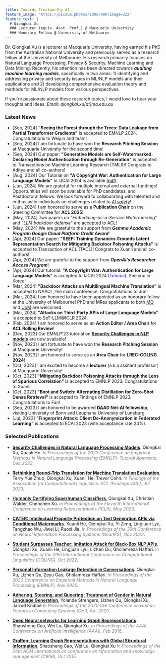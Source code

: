 ```yaml
---
title: Towards Trustworthy AI
feature_image: "https://picsum.photos/1300/400?image=222"
feature_text: |
  # Qiongkai Xu
  ### Lecturer (equiv. Asst. Prof.) @ Macquarie University
  ### Honorary Fellow @ University of Melbourne
---
```


Dr. Qiongkai Xu is a lecturer at Macquarie University, having earned his PhD from the Australian National University and previously served as a research fellow at the University of Melbourne. His research primarily focuses on Natural Language Processing, Privacy & Security, Machine Learning and Data Mining. Recently, his attention has been directed towards ***auditing machine learning models***, specifically in two areas: 1) identifying and addressing privacy and security issues in ML/NLP models and their applications and 2) developing comprehensive evaluation theory and methods for ML/NLP models from various perspectives. 


If you're passionate about these research topics, I would love to hear your thoughts and ideas.
*Email: qiongkai.xu[at]mq.edu.au*

### Latest News
+ [Sep, 2024] **"Seeing the Forest through the Trees: Data Leakage from Partial Transformer Gradients"** is accepted to EMNLP 2024. Congratulations to Weijun and team!
+ [Sep, 2024] I am fortunate to have won the **Research Pitching Session** at Macquarie University for the second time!
+ [Sep, 2024] Our paper: **"Generative Models are Self-Watermarked: Declaring Model Authentication through Re-Generation"** is accepted to Transactions on Machine Learning Research (TMLR)! Congrats to Aditya and all co-authors!
+ [Aug, 2024] Our Tutorial on **"A Copyright War: Authentication for Large Language Models"** in IJCAI 2024 is available [(pdf)](./files/tutorial%20IJCAI2024.pdf).
+ [Jun, 2024] We are grateful for multiple internal and external fundings! Opportunities will soon be available for PhD candidates, and Postdoctoral fellows. We look forward to collaborating with talented and enthusiastic individuals on challenges related to *<u>AI safety</u>*!
+ [Jun, 2024] I am honored to serve as a **Publication Chair** on the Steering Committee for **ACL 2025**!
+ [May, 2024] Two papers on "*Embedding-as-a-Service Watermarking*" and "*LLM backdoor defense*" are accepted to ACL!
+ [May, 2024] We are grateful to the support from ***Gemma Academic Program Google Cloud Platform Credit Award***!
+ [Apr, 2024] Our paper: **"SEEP: Training Dynamics Grounds Latent Representation Search for Mitigating Backdoor Poisoning Attacks"** is accepted to Transaction of ACL (TACL)! Congrats to Xuanli and all co-authors!
+ [Apr, 2024] We are grateful to the support from ***OpenAI's Researcher Access Program***!
+ [Apr, 2024] Our tutorial: **"A Copyright War: Authentication for Large Language Models"** is accepted to IJCAI 2024 (<span style="color:blue">Tutorial</span>). See you in Korea!
+ [Mar, 2024] **"Backdoor Attacks on Multilingual Machine Translation"** is accepted to NAACL, the main conference. Congratulations to Jun!
+ [Mar, 2024] I am honored to have been appointed as an honorary fellow at the University of Melbourne! PhD and MRes applicants to both [MQ](https://www.mq.edu.au/research/phd-and-research-degrees/how-to-apply/scholarship-opportunities) and [UoM](https://scholarships.unimelb.edu.au/awards/graduate-research-scholarships) are welcomed.
+ [Mar, 2024] **"Attacks on Third-Party APIs of Large Language Models"** is accepted to SeT-LLM@ICLR 2024.
+ [Feb, 2024] I am honored to serve as an **Action Editor / Area Chair** for **ACL Rolling Review**! 
+ [Dec, 2023] Our EMNLP'23 tutorial on [**Security Challenges in NLP models**](https://aclanthology.org/2023.emnlp-tutorial.2.pdf) are now available!
+ [Nov, 2023] I am fortunate to have won the **Research Pitching Session** at Macquarie University! 
+ [Nov, 2023] I am honored to serve as an **Area Chair** for **LREC-COLING 2024**! 
+ [Oct, 2023] I am excited to become a **lecturer** (a.k.a assitant professor) at Macquarie University!
+ [Oct, 2023] **"Mitigating Backdoor Poisoning Attacks through the Lens of Spurious Correlation"** is accepted to EMNLP 2023. Congratulations to Xuanli!
+ [Oct, 2023] **"Boot and Switch: Alternating Distillation for Zero-Shot Dense Retrieval"** is accepted to Findings of EMNLP 2023. Congratulations to Fan!
+ [Sep, 2023] I am honored to be awarded **DAAD Net-AI fellowship**, visiting University of Bonn and Leuphana University of Luneburg.
+ [Jul, 2023] **"Fingerprint Attack: Client De-Anonymization in Federated Learning"** is accepted to ECAI 2023 (with acceptance rate 24%).


<!-- 
+ [May, 2023] **"Rethinking Round-Trip Translation for Machine Translation Evaluation"** is accepted to Findings of ACL 2023. 
+ [Apr, 2023] I will serve as Publication Chair at [**ALTA 2023**](https://alta2023.alta.asn.au).
+ [Feb, 2023] I will be teaching **'Text Analytics for Business'** (BUSA90543) this winter semester.
+ [Feb, 2023] **'Security Challenges in Natural Language Processing Models'** is accepted to EMNLP 2023 (<span style="color:blue">Tutorial</span>). See you in Singapore!
+ [Jan, 2023] One paper **'Humanly Certifying Superhuman Classifiers'** is accepted to ICLR'23 (<span style="color:red">spotlight, notable-top-25%</span>). If you would like to certify a 'superhuman' classifier, check our latest paper.
+ [Jan, 2023] Congrats to Yujin and Terry! **'Training-Free Lexical Backdoor attacks on Language Models'** is accepted to WWW'23 (<span style="color:blue">oral, acceptance rate 19.2%</span>). -->

<!-- + [Oct, 2022] Two papers are accepted to EMNLP main conference. Congrats to Zhuang and Xuanli! -->
<!-- + [Sep, 2022] One paper is accepted to NeurIPS. Check our work on conditional watermarks for NLP APIs. -->
<!-- + [Sep, 2022] I am honored to be invited to give a talk at TrustML YSS on **'Humanly Certifying Superhuman Classifiers'**. -->
<!-- + [Aug, 2022] One paper **'Student Surpasses Teacher: Imitation Attack for Black-Box NLP APIs'** is accepted to COLING (<span style="color:blue">oral</span>). -->
<!-- + [Jun, 2022] I will join NLP Group @ University of Melbourne as a Research Fellow on Security in NLP. -->

### Selected Publications

+ [**Security Challenges in Natural Language Processing Models**](https://aclanthology.org/2023.emnlp-tutorial.2/). Qiongkai Xu, Xuanli He.
*<span style="color:gray">In Proceedings of the 2023 Conference on Empirical Methods in Natural Language Processing (EMNLP): Tutorial Abstracts, Dec 2023</span>.*

+ [**Rethinking Round-Trip Translation for Machine Translation Evaluation**](https://aclanthology.org/2023.findings-acl.22/), Terry Yue Zhuo, Qiongkai Xu, Xuanli He, Trevor Cohn.
*<span style="color:gray">In Findings of the Association for Computational Linguistics: ACL (Findings-ACL), Jul 2023</span>.*


+ [**Humanly Certifying Superhuman Classifiers**](https://openreview.net/forum?id=X5ZMzRYqUjB), Qiongkai Xu, Christian Walder, Chenchen Xu.
*<span style="color:gray">In Proceedings of the Eleventh International Conference on Learning Representations (ICLR), May 2023</span>.*

<!-- + [**Training-Free Lexical Backdoor Attacks on Language Models**](https://arxiv.org/abs/2302.04116), Yujin Huang, Terry Zhuo Yue, Qiongkai Xu, Han Hu, Xingliang Yuan, Chunyang Chen.
*<span style="color:gray">(Accepted to WWW 2023)</span>.* -->

<!-- + [**Variational Autoencoder with Disentanglement Priors for Low-Resource Task-Specific Natural Language Generation**](https://aclanthology.org/2022.emnlp-main.706). Zhuang Li, Lizhen Qu, Qiongkai Xu, Tongtong Wu, Tianyang Zhan, Gholamreza Haffari.
*<span style="color:gray">In Proceedings of the 2022 Conference on Empirical Methods in Natural Language Processing (EMNLP), Dec 2022</span>.* -->

<!-- + [**Extracted BERT Model Leaks More Information than You Think!**](https://aclanthology.org/2022.emnlp-main.99/). Xuanli He, Chen Chen, Lingjuan Lyu, Qiongkai Xu.
*<span style="color:gray">In Proceedings of the 2022 Conference on Empirical Methods in Natural Language Processing (EMNLP), Dec 2022</span>.* -->

+ [**CATER: Intellectual Property Protection on Text Generation APIs via Conditional Watermarks**](https://openreview.net/forum?id=L7P3IvsoUXY). Xuanli He, Qiongkai Xu, Yi Zeng, Lingjuan Lyu, Fangzhao Wu, Jiwei Li, Ruoxi Jia.
*<span style="color:gray">In Proceedings of the 36th Conference on Neural Information Processing Systems (NeurIPS), Nov 2022</span>.*

+ [**Student Surpasses Teacher: Imitation Attack for Black-Box NLP APIs**](https://aclanthology.org/2022.coling-1.251/). Qiongkai Xu, Xuanli He, Lingjuan Lyu, Lizhen Qu, Gholamreza Haffari.
*<span style="color:gray">In Proceedings of the 29th International Conference on Computational Linguistics (COLING), Oct 2022</span>.*

<!-- + [**Protecting Intellectual Property of Language Generation APIs with Lexical Atermark**](https://arxiv.org/pdf/2112.02701.pdf). Xuanli He, Qiongkai Xu, Lingjuan Lyu, Fangzhao Wu, Chenguang Wang.
*<span style="color:gray">In Proceedings of the AAAI Conference on Artificial Intelligence (AAAI), Feb 2022</span>.* -->

+ [**Personal Information Leakage Detection in Conversations**](https://www.aclweb.org/anthology/2020.emnlp-main.532.pdf). Qiongkai Xu, Lizhen Qu, Zeyu Gao, Gholamreza Haffari.
*<span style="color:gray">In Proceedings of the 2020 Conference on Empirical Methods in Natural Language Processing (EMNLP), Nov 2020</span>.*

+ [**Adhering, Steering, and Queering: Treatment of Gender in Natural Language Generation**](https://dl.acm.org/doi/abs/10.1145/3313831.3376315), Yolande Strengers, Lizhen Qu, Qiongkai Xu, Jarrod Knibbe 
*<span style="color:gray">In Proceedings of the 2020 CHI Conference on Human Factors in Computing Systems (CHI), Apr 2020</span>.*

<!-- + [**Privacy-Aware Text Rewriting**](https://aclanthology.org/W19-8633.pdf).
Qiongkai Xu, Lizhen Qu, Chenchen Xu, Ran Cui.
*<span style="color:gray">In Proceedings of the 12th International Conference on Natural Language Generation (INLG), Oct 2019</span>.* -->

+ [**Deep Neural networks for Learning Graph Representations**](https://ojs.aaai.org/index.php/AAAI/article/download/10179/10038). Shaosheng Cao, Wei Lu, Qiongkai Xu.
*<span style="color:gray">In Proceedings of the AAAI Conference on Artificial Intelligence (AAAI), Feb 2016</span>.*


+ [**GraRep: Learning Graph Representations with Global Structural Information**](https://www.researchgate.net/profile/Qiongkai-Xu/publication/301417811_GraRep/links/5847ecdb08ae8e63e633b5f2/GraRep.pdf), Shaosheng Cao, Wei Lu, Qiongkai Xu 
*<span style="color:gray">In Proceedings of the 24th ACM international on conference on information and knowledge management (CIKM), Oct 2015</span>.*

